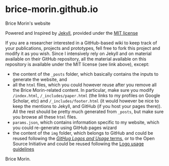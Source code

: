 brice-morin.github.io
=====================

Brice Morin's website

Powered and Inspired by [Jekyll](http://jekyllrb.com/), provided under the [MIT license](https://github.com/mojombo/jekyll/blob/master/LICENSE)

If you are a researcher interested in a GitHub-based wiki to keep track of your publications, projects and prototypes, fell free to fork this project and modify it as you wish. Since I intensively rely on Jekyll and on material available on their GitHub repository, all the material available on this repository is available under the MIT license (see link above), except:

- the content of the `_posts` folder, which basically contains the inputs to generate the website, and
- all the `html` files, which you could however reuse after you remove all the Brice Morin-related content. In particular, make sure you modify `/index.html`, `/_includes/paper.html` (the links to my profiles on Google Scholar, etc) and `/_includes/footer.html` (it would however be nice to keep the mentions to Jekyll, and GitHub (if you host your pages there)). All the rest should be pretty much generated from `_posts`, but make sure you browse all these `html` files.
- `params.json`, which contains information specific to my website, which you could re-generate using GitHub pages wizard
- the content of the `img` folder, which belongs to GitHub and could be reused following the [_GitHug Logos and Usage_ terms](https://github.com/logos), or to the Open Source Initiative and could be reused following the [Logo usage guidelines](http://opensource.org/logo-usage-guidelines)

Brice Morin.
